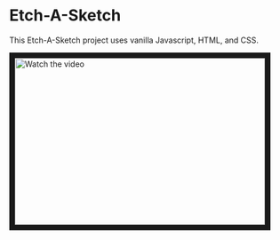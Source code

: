 # Etch-A-Sketch

This Etch-A-Sketch project uses vanilla Javascript, HTML, and CSS.


<a href="http://www.youtube.com/watch?feature=player_embedded&v=olgtiEjygLI" target="_blank">
 <img src="http://img.youtube.com/vi/olgtiEjygLI/mqdefault.jpg" alt="Watch the video" width="450" height="300" border="10" />
</a>